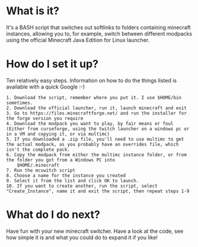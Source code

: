 # What is it?

It's a BASH script that switches out softlinks to folders containing minecraft instances, allowing you to, for example, switch between different modpacks using the official Minecraft Java Edition for Linux launcher.

# How do I set it up?

Ten relatively easy steps. Information on how to do the things listed is available with a quick Google :-)

	1. Download the script, remember where you put it. I use $HOME/bin sometimes.
	2. Download the official launcher, run it, launch minecraft and exit
	3. Go to https://files.minecraftforge.net/ and run the installer for the forge version you require
	4. Download the modpack you want to play, by fair means or foul (Either from curseforge, using the twitch launcher on a windows pc or in a VM and copying it, or via multimc)
	5. If you downloaded a .zip file, you'll need to use multimc to get the actual modpack, as you probably have an overrides file, which isn't the complete pack.
	6. Copy the modpack from either the multimc instance folder, or from the folder you got from a Windows PC into
		$HOME/.minecraft
	7. Run the mcswitch script
	8. Choose a name for the instance you created
	9. Select it from the list and click OK to launch.
	10. If you want to create another, run the script, select "Create_Instance", name it and exit the script, then repeat steps 1-9
	
# What do I do next?

Have fun with your new minecraft switcher. Have a look at the code, see how simple it is and what you could do to expand it if you like!
